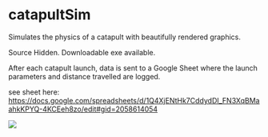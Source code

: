 # catapultSim
Simulates the physics of a catapult with beautifully rendered graphics.

Source Hidden. Downloadable exe available.

After each catapult launch, data is sent to a Google Sheet where the launch parameters and distance travelled are logged.

see sheet here: https://docs.google.com/spreadsheets/d/1Q4XjENtHk7CddydDI_FN3XqBMaahkKPYQ-4KCEeh8zo/edit#gid=2058614054

![](catapultGIF.gif)
